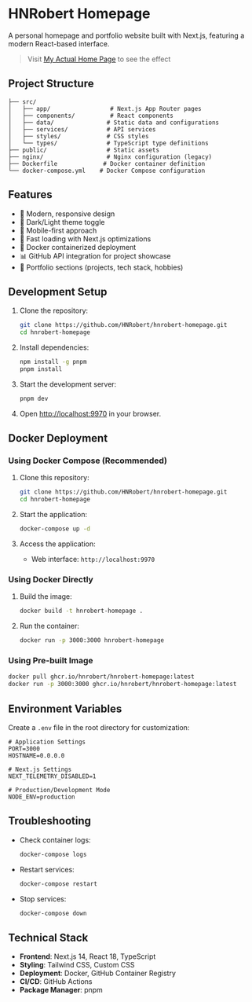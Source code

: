 # HNRobert Homepage

A personal homepage and portfolio website built with Next.js, featuring a modern React-based interface.

> Visit [My Actual Home Page](https://hnrobert.space) to see the effect

## Project Structure

```text
├── src/
│   ├── app/                 # Next.js App Router pages
│   ├── components/          # React components
│   ├── data/               # Static data and configurations
│   ├── services/           # API services
│   ├── styles/             # CSS styles
│   └── types/              # TypeScript type definitions
├── public/                 # Static assets
├── nginx/                  # Nginx configuration (legacy)
├── Dockerfile             # Docker container definition
└── docker-compose.yml    # Docker Compose configuration
```

## Features

- 🎨 Modern, responsive design
- 🌙 Dark/Light theme toggle
- 📱 Mobile-first approach
- 🚀 Fast loading with Next.js optimizations
- 🐳 Docker containerized deployment
- 📊 GitHub API integration for project showcase
- 💼 Portfolio sections (projects, tech stack, hobbies)

## Development Setup

1. Clone the repository:

   ```bash
   git clone https://github.com/HNRobert/hnrobert-homepage.git
   cd hnrobert-homepage
   ```

2. Install dependencies:

   ```bash
   npm install -g pnpm
   pnpm install
   ```

3. Start the development server:

   ```bash
   pnpm dev
   ```

4. Open [http://localhost:9970](http://localhost:9970) in your browser.

## Docker Deployment

### Using Docker Compose (Recommended)

1. Clone this repository:

   ```bash
   git clone https://github.com/HNRobert/hnrobert-homepage.git
   cd hnrobert-homepage
   ```

2. Start the application:

   ```bash
   docker-compose up -d
   ```

3. Access the application:
   - Web interface: `http://localhost:9970`

### Using Docker Directly

1. Build the image:

   ```bash
   docker build -t hnrobert-homepage .
   ```

2. Run the container:

   ```bash
   docker run -p 3000:3000 hnrobert-homepage
   ```

### Using Pre-built Image

```bash
docker pull ghcr.io/hnrobert/hnrobert-homepage:latest
docker run -p 3000:3000 ghcr.io/hnrobert/hnrobert-homepage:latest
```

## Environment Variables

Create a `.env` file in the root directory for customization:

```env
# Application Settings
PORT=3000
HOSTNAME=0.0.0.0

# Next.js Settings
NEXT_TELEMETRY_DISABLED=1

# Production/Development Mode
NODE_ENV=production
```

## Troubleshooting

- Check container logs:

  ```bash
  docker-compose logs
  ```

- Restart services:

  ```bash
  docker-compose restart
  ```

- Stop services:

  ```bash
  docker-compose down
  ```

## Technical Stack

- **Frontend**: Next.js 14, React 18, TypeScript
- **Styling**: Tailwind CSS, Custom CSS
- **Deployment**: Docker, GitHub Container Registry
- **CI/CD**: GitHub Actions
- **Package Manager**: pnpm
